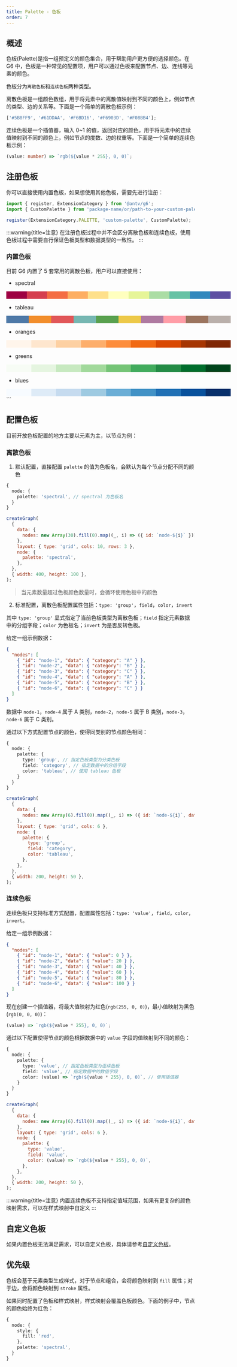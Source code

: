 ```yaml
---
title: Palette - 色板
order: 7
---
```


## 概述

色板(Palette)是指一组预定义的颜色集合，用于帮助用户更方便的选择颜色。在 G6 中，色板是一种常见的配置项，用户可以通过色板来配置节点、边、连线等元素的颜色。

色板分为`离散色板`和`连续色板`两种类型。

离散色板是一组颜色数组，用于将元素中的离散值映射到不同的颜色上，例如节点的类型、边的关系等。下面是一个简单的离散色板示例：

```typescript
['#5B8FF9', '#61DDAA', '#F6BD16', '#F6903D', '#F08BB4'];
```

连续色板是一个插值器，输入 0~1 的值，返回对应的颜色，用于将元素中的连续值映射到不同的颜色上，例如节点的度数、边的权重等。下面是一个简单的连续色板示例：

```typescript
(value: number) => `rgb(${value * 255}, 0, 0)`;
```

## 注册色板

你可以直接使用内置色板，如果想使用其他色板，需要先进行注册：

```typescript
import { register, ExtensionCategory } from '@antv/g6';
import { CustomPalette } from 'package-name/or/path-to-your-custom-palette';

register(ExtensionCategory.PALETTE, 'custom-palette', CustomPalette);
```

:::warning{title=注意}
在注册色板过程中并不会区分离散色板和连续色板，使用色板过程中需要自行保证色板类型和数据类型的一致性。
:::

### 内置色板

目前 G6 内置了 5 套常用的离散色板，用户可以直接使用：

- spectral

<div style="display: flex; width: 600px; height: 20px;"><style>div{flex-grow:1}</style><div style="background: rgb(158, 1, 66);"></div><div style="background: rgb(213, 62, 79);"></div><div style="background: rgb(244, 109, 67);"></div><div style="background: rgb(253, 174, 97);"></div><div style="background: rgb(254, 224, 139);"></div><div style="background: rgb(255, 255, 191);"></div><div style="background: rgb(230, 245, 152);"></div><div style="background: rgb(171, 221, 164);"></div><div style="background: rgb(102, 194, 165);"></div><div style="background: rgb(50, 136, 189);"></div><div style="background: rgb(94, 79, 162);"></div></div>

- tableau

<div style="display: flex; width: 600px; height: 20px;"><style>div{flex-grow:1}</style><div style="background: rgb(78, 121, 167);"></div><div style="background: rgb(242, 142, 44);"></div><div style="background: rgb(225, 87, 89);"></div><div style="background: rgb(118, 183, 178);"></div><div style="background: rgb(89, 161, 79);"></div><div style="background: rgb(237, 201, 73);"></div><div style="background: rgb(175, 122, 161);"></div><div style="background: rgb(255, 157, 167);"></div><div style="background: rgb(156, 117, 95);"></div><div style="background: rgb(186, 176, 171);"></div></div>

- oranges

<div style="display: flex; width: 600px; height: 20px;"><style>div{flex-grow:1}</style><div style="background: rgb(255, 245, 235);"></div><div style="background: rgb(254, 230, 206);"></div><div style="background: rgb(253, 208, 162);"></div><div style="background: rgb(253, 174, 107);"></div><div style="background: rgb(253, 141, 60);"></div><div style="background: rgb(241, 105, 19);"></div><div style="background: rgb(217, 72, 1);"></div><div style="background: rgb(166, 54, 3);"></div><div style="background: rgb(127, 39, 4);"></div></div>

- greens

<div style="display: flex; width: 600px; height: 20px;"><style>div{flex-grow:1}</style><div style="background: rgb(247, 252, 245);"></div><div style="background: rgb(229, 245, 224);"></div><div style="background: rgb(199, 233, 192);"></div><div style="background: rgb(161, 217, 155);"></div><div style="background: rgb(116, 196, 118);"></div><div style="background: rgb(65, 171, 93);"></div><div style="background: rgb(35, 139, 69);"></div><div style="background: rgb(0, 109, 44);"></div><div style="background: rgb(0, 68, 27);"></div></div>

- blues

<div style="display: flex; width: 600px; height: 20px;"><style>div{flex-grow:1}</style><div style="background: rgb(247, 251, 255);"></div><div style="background: rgb(222, 235, 247);"></div><div style="background: rgb(198, 219, 239);"></div><div style="background: rgb(158, 202, 225);"></div><div style="background: rgb(107, 174, 214);"></div><div style="background: rgb(66, 146, 198);"></div><div style="background: rgb(33, 113, 181);"></div><div style="background: rgb(8, 81, 156);"></div><div style="background: rgb(8, 48, 107);"></div></div>
```

## 配置色板

目前开放色板配置的地方主要以元素为主，以节点为例：

### 离散色板

1. 默认配置，直接配置 `palette` 的值为色板名，会默认为每个节点分配不同的颜色

```typescript
{
  node: {
    palette: 'spectral', // spectral 为色板名
  }
}
```

```js | ob { pin: false }
createGraph(
  {
    data: {
      nodes: new Array(30).fill(0).map((_, i) => ({ id: `node-${i}` })),
    },
    layout: { type: 'grid', cols: 10, rows: 3 },
    node: {
      palette: 'spectral',
    },
  },
  { width: 400, height: 100 },
);
```

> 当元素数量超过色板颜色数量时，会循环使用色板中的颜色

2. 标准配置，离散色板配置属性包括：`type: 'group'`，`field`，`color`，`invert`

其中 `type: 'group'` 显式指定了当前色板类型为离散色板；`field` 指定元素数据中的分组字段；`color` 为色板名；`invert` 为是否反转色板。

给定一组示例数据：

```json
{
  "nodes": [
    { "id": "node-1", "data": { "category": "A" } },
    { "id": "node-2", "data": { "category": "B" } },
    { "id": "node-3", "data": { "category": "C" } },
    { "id": "node-4", "data": { "category": "A" } },
    { "id": "node-5", "data": { "category": "B" } },
    { "id": "node-6", "data": { "category": "C" } }
  ]
}
```

数据中 `node-1`，`node-4` 属于 A 类别，`node-2`，`node-5` 属于 B 类别，`node-3`，`node-6` 属于 C 类别。

通过以下方式配置节点的颜色，使得同类别的节点颜色相同：

```typescript
{
  node: {
    palette: {
      type: 'group', // 指定色板类型为分类色板
      field: 'category', // 指定数据中的分组字段
      color: 'tableau', // 使用 tableau 色板
    }
  }
}
```

```js | ob { pin: false }
createGraph(
  {
    data: {
      nodes: new Array(6).fill(0).map((_, i) => ({ id: `node-${i}`, data: { category: ['A', 'B', 'C'][i % 3] } })),
    },
    layout: { type: 'grid', cols: 6 },
    node: {
      palette: {
        type: 'group',
        field: 'category',
        color: 'tableau',
      },
    },
  },
  { width: 200, height: 50 },
);
```

### 连续色板

连续色板只支持标准方式配置，配置属性包括：`type: 'value'`，`field`，`color`，`invert`。

给定一组示例数据：

```json
{
  "nodes": [
    { "id": "node-1", "data": { "value": 0 } },
    { "id": "node-2", "data": { "value": 20 } },
    { "id": "node-3", "data": { "value": 40 } },
    { "id": "node-4", "data": { "value": 60 } },
    { "id": "node-5", "data": { "value": 80 } },
    { "id": "node-6", "data": { "value": 100 } }
  ]
}
```

现在创建一个插值器，将最大值映射为红色(`rgb(255, 0, 0)`)，最小值映射为黑色(`rgb(0, 0, 0)`)：

```typescript
(value) => `rgb(${value * 255}, 0, 0)`;
```

通过以下配置使得节点的颜色根据数据中的 `value` 字段的值映射到不同的颜色：

```typescript
{
  node: {
    palette: {
      type: 'value', // 指定色板类型为连续色板
      field: 'value', // 指定数据中的数值字段
      color: (value) => `rgb(${value * 255}, 0, 0)`, // 使用插值器
    }
  }
}
```

```js | ob { pin: false }
createGraph(
  {
    data: {
      nodes: new Array(6).fill(0).map((_, i) => ({ id: `node-${i}`, data: { value: (i + 1) * 20 } })),
    },
    layout: { type: 'grid', cols: 6 },
    node: {
      palette: {
        type: 'value',
        field: 'value',
        color: (value) => `rgb(${value * 255}, 0, 0)`,
      },
    },
  },
  { width: 200, height: 50 },
);
```

:::warning{title=注意}
内置连续色板不支持指定值域范围，如果有更复杂的颜色映射需求，可以在样式映射中自定义
:::

## 自定义色板

如果内置色板无法满足需求，可以自定义色板，具体请参考[自定义色板](/manual/advanced/custom-palette)。

## 优先级

色板会基于元素类型生成样式，对于节点和组合，会将颜色映射到 `fill` 属性；对于边，会将颜色映射到 `stroke` 属性。

如果同时配置了色板和样式映射，样式映射会覆盖色板颜色。下面的例子中，节点的颜色始终为红色：

```typescript
{
  node: {
    style: {
      fill: 'red',
    },
    palette: 'spectral',
  }
}
```
